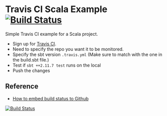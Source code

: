 # Travis CI Scala Example [![Build Status](https://travis-ci.org/kwoolytech/Travis-CI-Scala-Example.svg?branch=master)](https://travis-ci.org/kwoolytech/Travis-CI-Scala-Example)

Simple Travis CI example for a Scala project.

 - Sign up for [Travis CI](https://travis-ci.org/getting_started).
  - Need to specify the repo you want it to be monitored.  
 - Specify the sbt version ```.travis.yml``` (Make sure to match with the one in the  build.sbt file.)
 - Test if ```sbt ++2.11.7 test``` runs on the local 
 - Push the changes

## Reference
 - [How to embed build status to Github](https://docs.travis-ci.com/user/status-images)

[![Build Status](https://travis-ci.org/MahanKaleswararao/Travis-CI-Scala-Example.svg?branch=master)](https://travis-ci.org/MahanKaleswararao/Travis-CI-Scala-Example)

